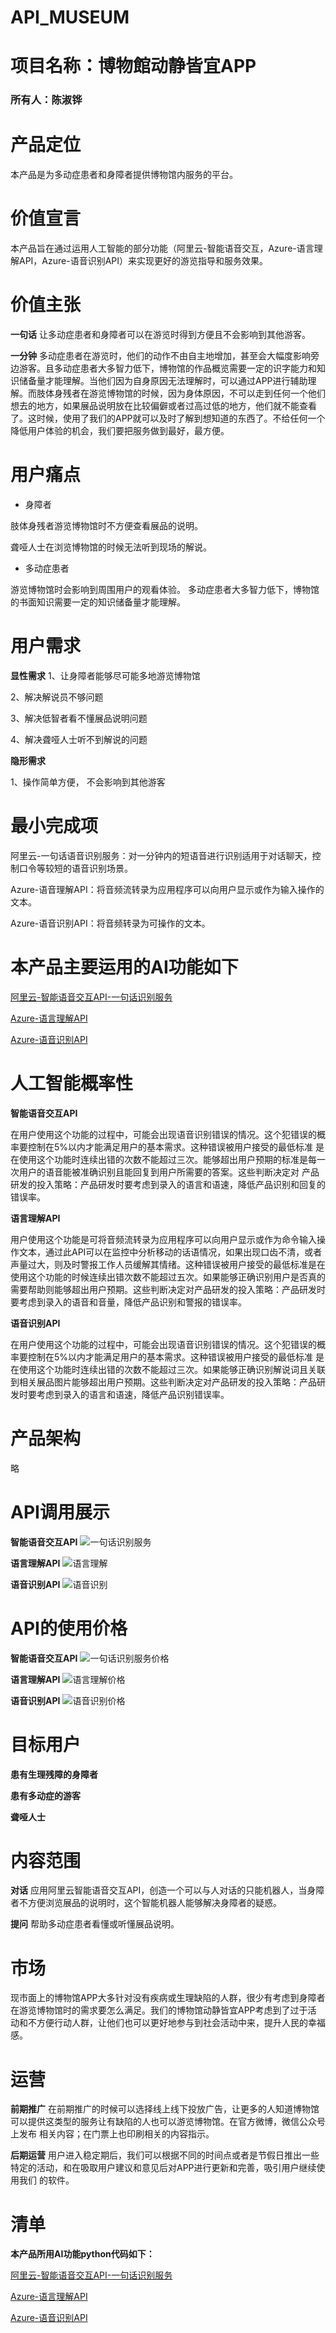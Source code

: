 # API_MUSEUM

# 项目名称：博物館动静皆宜APP

### 所有人：陈淑铧

# 产品定位
本产品是为多动症患者和身障者提供博物馆内服务的平台。

# 价值宣言
本产品旨在通过运用人工智能的部分功能（阿里云-智能语音交互，Azure-语言理解API，Azure-语音识别API）来实现更好的游览指导和服务效果。

# 价值主张
**一句话** 让多动症患者和身障者可以在游览时得到方便且不会影响到其他游客。

**一分钟** 多动症患者在游览时，他们的动作不由自主地增加，甚至会大幅度影响旁边游客。且多动症患者大多智力低下，博物馆的作品概览需要一定的识字能力和知识储备量才能理解。当他们因为自身原因无法理解时，可以通过APP进行辅助理解。而肢体身残者在游览博物馆的时候，因为身体原因，不可以走到任何一个他们想去的地方，如果展品说明放在比较偏僻或者过高过低的地方，他们就不能查看了。这时候，使用了我们的APP就可以及时了解到想知道的东西了。不给任何一个降低用户体验的机会，我们要把服务做到最好，最方便。

# 用户痛点

- 身障者

肢体身残者游览博物馆时不方便查看展品的说明。

聋哑人士在浏览博物馆的时候无法听到现场的解说。

- 多动症患者

游览博物馆时会影响到周围用户的观看体验。
多动症患者大多智力低下，博物馆的书面知识需要一定的知识储备量才能理解。

# 用户需求

**显性需求**
1、让身障者能够尽可能多地游览博物馆

2、解决解说员不够问题

3、解决低智者看不懂展品说明问题

4、解决聋哑人士听不到解说的问题

**隐形需求**

1、操作简单方便， 不会影响到其他游客

# 最小完成项
阿里云-一句话语音识别服务：对一分钟内的短语音进行识别适用于对话聊天，控制口令等较短的语音识别场景。

Azure-语音理解API：将音频流转录为应用程序可以向用户显示或作为输入操作的文本。

Azure-语音识别API：将音频转录为可操作的文本。

# 本产品主要运用的AI功能如下

[阿里云-智能语音交互API-一句话识别服务](https://ai.aliyun.com/nls/asr?spm=5176.233916.1243091.9.b7d418f01fZwRa)

[Azure-语言理解API](https://www.azure.cn/zh-cn/home/features/cognitive-services/language-understanding-intelligent-service)

[Azure-语音识别API](https://www.azure.cn/zh-cn/home/features/cognitive-services/speech-services/)

# 人工智能概率性

**智能语音交互API**

在用户使用这个功能的过程中，可能会出现语音识别错误的情况。这个犯错误的概率要控制在5%以内才能满足用户的基本需求。这种错误被用户接受的最低标准
是在使用这个功能时连续出错的次数不能超过三次。能够超出用户预期的标准是每一次用户的语音能被准确识别且能回复到用户所需要的答案。这些判断决定对
产品研发的投入策略：产品研发时要考虑到录入的语言和语速，降低产品识别和回复的错误率。

**语言理解API**

用户使用这个功能是可将音频流转录为应用程序可以向用户显示或作为命令输入操作文本，通过此API可以在监控中分析移动的话语情况，如果出现口齿不清，或者声量过大，则及时警报工作人员缓解其情绪。这种错误被用户接受的最低标准是在使用这个功能的时候连续出错次数不能超过五次。如果能够正确识别用户是否真的需要帮助则能够超出用户预期。这些判断决定对产品研发的投入策略：产品研发时要考虑到录入的语音和音量，降低产品识别和警报的错误率。

**语音识别API**

在用户使用这个功能的过程中，可能会出现语音识别错误的情况。这个犯错误的概率要控制在5%以内才能满足用户的基本需求。这种错误被用户接受的最低标准
是在使用这个功能时连续出错的次数不能超过三次。如果能够正确识别解说词且关联到相关展品图片能够超出用户预期。这些判断决定对产品研发的投入策略：产品研发时要考虑到录入的语言和语速，降低产品识别错误率。

# 产品架构
略

# API调用展示

**智能语音交互API**
![一句话识别服务](https://gitee.com/NFUNM008/what/raw/master/%E4%B8%80%E5%8F%A5%E8%AF%9D%E8%AF%86%E5%88%AB%E6%9C%8D%E5%8A%A1.png)

**语言理解API**
![语言理解](https://gitee.com/NFUNM008/what/raw/master/%E8%AF%AD%E8%A8%80%E7%90%86%E8%A7%A3.png)

**语音识别API**
![语音识别](https://gitee.com/NFUNM008/what/raw/master/%E8%AF%AD%E9%9F%B3%E8%AF%86%E5%88%AB.png)

# API的使用价格

**智能语音交互API**
![一句话识别服务价格](https://gitee.com/NFUNM008/what/raw/master/%E4%B8%80%E5%8F%A5%E8%AF%9D%E8%AF%86%E5%88%AB%E6%9C%8D%E5%8A%A1%E4%BB%B7%E6%A0%BC1.png)

**语言理解API**
![语言理解价格](https://gitee.com/NFUNM008/what/raw/master/%E8%AF%AD%E8%A8%80%E7%90%86%E8%A7%A3%E4%BB%B7%E6%A0%BC.png)

**语音识别API**
![语音识别价格](https://gitee.com/NFUNM008/what/raw/master/%E8%AF%AD%E9%9F%B3%E6%9C%8D%E5%8A%A1API.png)

# 目标用户

**患有生理残障的身障者**

**患有多动症的游客**

**聋哑人士**

# 内容范围
**对话**
应用阿里云智能语音交互API，创造一个可以与人对话的只能机器人，当身障者不方便浏览展品的说明时，这个智能机器人能够解决身障者的疑惑。

**提问**
帮助多动症患者看懂或听懂展品说明。

# 市场
现市面上的博物馆APP大多针对没有疾病或生理缺陷的人群，很少有考虑到身障者在游览博物馆时的需求要怎么满足。我们的博物馆动静皆宜APP考虑到了过于活
动和不方便行动人群，让他们也可以更好地参与到社会活动中来，提升人民的幸福感。

# 运营
**前期推广**
在前期推广的时候可以选择线上线下投放广告，让更多的人知道博物馆可以提供这类型的服务让有缺陷的人也可以游览博物馆。在官方微博，微信公众号上发布
相关内容；在门票上也印刷相关的内容指示。

**后期运营**
用户进入稳定期后，我们可以根据不同的时间点或者是节假日推出一些特定的活动，和在吸取用户建议和意见后对APP进行更新和完善，吸引用户继续使用我们
的软件。

# 清单
**本产品所用AI功能python代码如下：**

[阿里云-智能语音交互API-一句话识别服务](https://help.aliyun.com/document_detail/120693.html?spm=a2c4g.11186623.6.569.57972d0d0r95Km)

[Azure-语言理解API](https://docs.microsoft.com/zh-cn/python/api/overview/azure/cognitive-services?view=azure-python)

[Azure-语音识别API](https://docs.microsoft.com/zh-cn/python/api/overview/azure/cognitive-services?view=azure-python)

